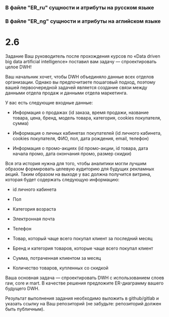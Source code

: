 ### В файле "ER_ru" сущности и атрибуты на русском языке
### В файле "ER_ng" сущности и атрибуты на аглийском языке

# 2.6
Задание
Ваш руководитель  после прохождения курсов по «Data driven big data artificial intelligence» поставил вам задачу — спроектировать целое DWH! 

Ваш начальник хочет, чтобы DWH объединяло данные всех отделов организации. Однако вы предпочитаете пошаговый подход, поэтому вашей первоочередной задачей является создание связи между данными отдела продаж и данными отдела маркетинга.

У вас есть следующие входные данные:

* Информация о продажах (id заказа, время продажи, название товара, цена, бренд, модель товара, категория, cookies покупателя, сумма)						

* Информация о личных кабинетах покупателей (id личного кабинета, cookies покупателя, ФИО, пол, дата рождения, email, телефон)

* Информация о промо-акциях (id промо-акции, id товара, дата начала промо, дата окончания промо, размер скидки)

Вся эта история нужна для того, чтобы аналитики могли лучшим образом формировать целевую аудиторию для будущих рекламных акций. Таким образом на выходе у вас должна получится витрина, которая будет содержать следующую информацию: 

* id личного кабинета

* Пол

* Категория возраста

* Электронная почта

* Телефон

* Товар, который чаще всего покупал клиент за последний месяц

* Бренд и категория товаров, которые чаще всего покупал клиент

* Сумма, потраченная клиентом за месяц

* Количество товаров, купленных со скидкой

Ваша основная задача — спроектировать DWH с использованием слоев raw, core и mart. В качестве решения предложите ER-диаграмму вашего будущего DWH.

Результат выполнения задания необходимо выложить в github/gitlab и указать ссылку на Ваш репозиторий (не забудьте: репозиторий должен быть публичным).
